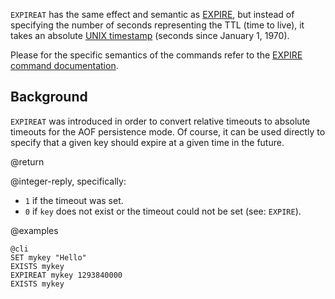 `EXPIREAT` has the same effect and semantic as [EXPIRE](/commands/expire), but
instead of specifying the number of seconds representing the TTL (time to live), it takes an absolute [UNIX timestamp][2] (seconds since January 1, 1970).

Please for the specific semantics of the commands refer to the [EXPIRE command documentation](/commands/expire).

[2]: http://en.wikipedia.org/wiki/Unix_time

## Background

`EXPIREAT` was introduced in order to convert relative timeouts to absolute
timeouts for the AOF persistence mode. Of course, it can be used directly to
specify that a given key should expire at a given time in the future.

@return

@integer-reply, specifically:

* `1` if the timeout was set.
* `0` if `key` does not exist or the timeout could not be set (see: `EXPIRE`).

@examples

    @cli
    SET mykey "Hello"
    EXISTS mykey
    EXPIREAT mykey 1293840000
    EXISTS mykey

